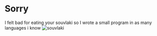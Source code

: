 # Sorry

I felt bad for eating your souvlaki so I wrote a small program in as many languages i know
![souvlaki](https://user-images.githubusercontent.com/78872425/166942873-5697d6ba-3731-42c3-b38c-7ae912b87f40.jpg)
